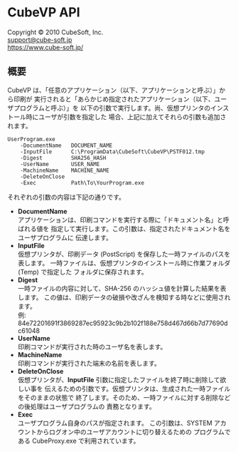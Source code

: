 CubeVP API
====

Copyright © 2010 CubeSoft, Inc.  
support@cube-soft.jp  
https://www.cube-soft.jp/

## 概要

CubeVP は、「任意のアプリケーション（以下、アプリケーションと呼ぶ）」から印刷が
実行されると「あらかじめ指定されたアプリケーション（以下、ユーザプログラムと呼ぶ）」を
以下の引数で実行します。尚、仮想プリンタのインストール時にユーザが引数を指定した
場合、上記に加えてそれらの引数も追加されます。

```
UserProgram.exe
    -DocumentName   DOCUMENT_NAME
    -InputFile      C:\ProgramData\CubeSoft\CubeVP\PSTF012.tmp
    -Digest         SHA256_HASH
    -UserName       USER_NAME
    -MachineName    MACHINE_NAME
    -DeleteOnClose
    -Exec           Path\To\YourProgram.exe
```

それぞれの引数の内容は下記の通りです。

* **DocumentName**  
  アプリケーションは、印刷コマンドを実行する際に「ドキュメント名」と呼ばれる値を
  指定して実行します。この引数は、指定されたドキュメント名をユーザプログラムに
  伝達します。
* **InputFile**  
  仮想プリンタが、印刷データ (PostScript) を保存した一時ファイルのパスを表します。
  一時ファイルは、仮想プリンタのインストール時に作業フォルダ (Temp) で指定した
  フォルダに保存されます。
* **Digest**  
  一時ファイルの内容に対して、SHA-256 のハッシュ値を計算した結果を表します。
  この値は、印刷データの破損や改ざんを検知する時などに使用されます。  
  例: 84e72201691f3869287ec95923c9b2b102f188e758d467d66b7d77690dc61048
* **UserName**  
  印刷コマンドが実行された時のユーザ名を表します。
* **MachineName**  
  印刷コマンドが実行された端末の名前を表します。
* **DeleteOnClose**  
  仮想プリンタが、**InputFile** 引数に指定したファイルを終了時に削除して欲しい事を
  伝えるための引数です。仮想プリンタは、生成された一時ファイルをそのままの状態で
  終了します。そのため、一時ファイルに対する削除などの後処理はユーザプログラムの
  責務となります。
* **Exec**  
  ユーザプログラム自身のパスが指定されます。
  この引数は、SYSTEM アカウントからログオン中のユーザアカウントに切り替えるための
  プログラムである CubeProxy.exe で利用されています。
